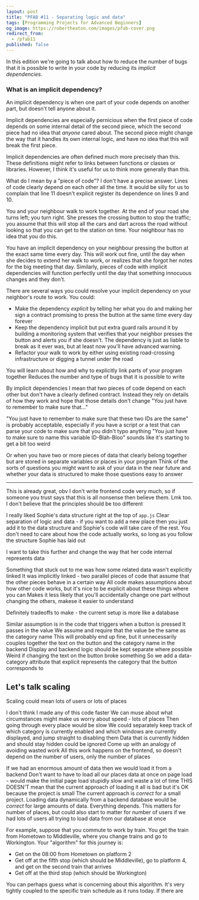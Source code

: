 ```yaml
---
layout: post
title: "PFAB #11 - Separating logic and data"
tags: [Programming Projects for Advanced Beginners]
og_image: https://robertheaton.com/images/pfab-cover.png
redirect_from:
  - /pfab11
published: false
---
```

In this edition we're going to talk about how to reduce the number of bugs that it is possible to write in your code by reducing its *implicit dependencies*.

### What is an implicit dependency?

An implicit dependency is when one part of your code depends on another part, but doesn't tell anyone about it.

Implicit dependencies are especially pernicious when the first piece of code depends on some internal detail of the second piece, which the second piece had no idea that *anyone* cared about. The second piece might change the way that it handles its own internal logic, and have no idea that this will break the first piece.



Implicit dependencies are often defined much more precisely than this. These definitions might refer to links between functions or classes or libraries. However, I think it's useful for us to think more generally than this.

What do I mean by a "piece of code"? I don't have a precise answer. Lines of code clearly depend on each other all the time. It would be silly for us to complain that line 11 doesn't explicit register its dependence on lines 9 and 10.

You and your neighbour walk to work together. At the end of your road she turns left; you turn right. She presses the crossing button to stop the traffic; you assume that this will stop all the cars and dart across the road without looking so that you can get to the station on time. Your neighbour has no idea that you do this.

You have an implicit dependency on your neighbour pressing the button at the exact same time every day. This will work out fine, until the day when she decides to extend her walk to work, or realizes that she forgot her notes for the big meeting that day. Similarly, pieces of code with implicit dependencies will function perfectly until the day that something innocuous changes and they don't.

There are several ways you could resolve your implicit dependency on your neighbor's route to work. You could:

* Make the dependency *explicit* by telling her what you do and making her sign a contract promising to press the button at the same time every day forever
* Keep the dependency implicit but put extra guard rails around it by building a monitoring system that verifies that your neighbor presses the button and alerts you if she doesn't. The dependency is just as liable to break as it ever was, but at least now you'll have advanced warning.
* Refactor your walk to work by either using existing road-crossing infrastructure or digging a tunnel under the road





You will learn about how and why to explicitly link parts of your program together
Reduces the number and type of bugs that it is possible to write

By implicit dependencies I mean that two pieces of code depend on each other but don't have a clearly defined contract. Instead they rely on details of how they work and hope that those details don't change
"You just have to remember to make sure that..."

"You just have to remember to make sure that these two IDs are the same" is probably acceptable, especially if you have a script or a test that can parse your code to make sure that you didn't typo anything
"You just have to make sure to name this variable ID-Blah-Bloo" sounds like it's starting to get a bit too weird

Or when you have two or more pieces of data that clearly belong together but are stored in separate variables or places in your program
Think of the sorts of questions you might want to ask of your data in the near future and whether your data is structured to make those questions easy to answer

----

This is already great, obv
I don't write frontend code very much, so if someone you trust says that this is all nonsense then believe them. Lmk too.
I don't believe that the principles should be too different

I really liked Sophie's data structure right at the top of `app.js`
Clear separation of logic and data - if you want to add a new place then you just add it to the data structure and Sophie's code will take care of the rest. You don't need to care about how the code actually works, so long as you follow the structure Sophie has laid out

I want to take this further and change the way that her code internal represents data

Something that stuck out to me was how some related data wasn't explicitly linked
It was implicitly linked - two parallel pieces of code that assume that the other pieces behave in a certain way
All code makes assumptions about how other code works, but it's nice to be explicit about these things where you can
Makes it less likely that you'll accidentally change one part without changing the others, makese it easier to understand


Definitely tradeoffs to make - the current setup is more like a database



Similar assumption is in the code that triggers when a button is pressed
It passes in the value
We assume and require that the value be the same as the category name
This will probably end up fine, but it unnecessarily couples together the text on the button and the category name in the backend
Display and backend logic should be kept separate where possible
Weird if changing the text on the button broke something
So we add a data-category attribute that explicit represents the category that the button corresponds to


## Let's talk scaling

Scaling could mean lots of users or lots of places

I don't think I made any of this code faster
We can muse about what circumstances might make us worry about speed - lots of places
Then going through every place would be slow
We could separately keep track of which category is currently enabled and which windows are currently displayed, and jump straight to disabling them
Data that is currently hidden and should stay hidden could be ignored
Come up with an analogy of avoiding wasted work
All this work happens on the frontend, so doesn't depend on the number of users, only the number of places

If we had an enormous amount of data then we would load it from a backend
Don't want to have to load all our places data at once on page load - would make the initial page load stupidly slow and waste a lot of time
THIS DOESN'T mean that the current approach of loading it all is bad but it's OK because the project is small
The current approach is *correct* for a small project. Loading data dynamically from a backend database would be *correct* for large amounts of data. Everything depends.
This matters for number of places, but could also start to matter for number of users if we had lots of users all trying to load data from our database at once





For example, suppose that you commute to work by train. You get the train from Hometown to Middleville, where you change trains and go to Workington. Your "algorithm" for this journey is:

* Get on the 08:00 from Hometown on platform 2
* Get off at the fifth stop (which should be Middleville), go to platform 4, and get on the second train that arrives
* Get off at the third stop (which should be Workington)

You can perhaps guess what is concerning about this algorithm. It's very tightly coupled to the specific train schedule as it runs today. If there are 